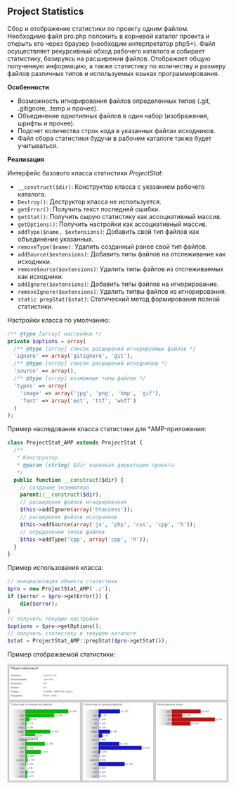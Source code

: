 ## Project Statistics

Сбор и отображение статистики по проекту одним файлом. Необходимо файл pro.php положить в корневой каталог проекта и открыть его через браузер (необходим интерпретатор php5+). Файл осуществляет рекурсивный обход рабочего каталога и собирает статистику, базируясь на расширении файлов. Отображает общую полученную информацию, а также статистику по количеству и размеру файлов различных типов и используемых языках программирования.

**Особенности**

+ Возможность игнорирования файлов определенных типов (.git, .gitignore, .temp и прочее).
+ Объединение однотипных файлов в один набор (изображения, шрифты и прочее).
+ Подсчет количества строк кода в указанных файлах исходников.
+ Файл сбора статистики будучи в рабочем каталоге также будет учитываться.

**Реализация**

Интерфейс базового класса статистики _ProjectStat_:
+ `__construct($dir)`: Конструктор класса с указанием рабочего каталога.
+ `Destroy()`: Деструктор класса не используется.
+ `getError()`: Получить текст последней ошибки.
+ `getStat()`: Получить сырую статистику как ассоциативный массив.
+ `getOptions()`: Получить настройки как ассоциативный массив.
+ `addType($name, $extensions)`: Добавить свой тип файлов как объединение указанных.
+ `removeType($name)`: Удалить созданный ранее свой тип файлов.
+ `addSource($extensions)`: Добавить типы файлов на отслеживание как исходники.
+ `removeSource($extensions)`: Удалить типы файлов из отслеживаемых как исходники.
+ `addIgnore($extensions)`: Добавить типы файлов на игнорирование.
+ `removeIgnore($extensions)`: Удалить типвы файлов из игнорирования.
+ `static prepStat($stat)`: Статический метод формирования полной статистики.

Настройки класса по умолчанию:
```php
/** @type [array] настройки */
private $options = array(
  /** @type [array] список расширений игнорируемых файлов */
  'ignore' => array('gitignore', 'git'),
  /** @type [array] список расширений исходников */
  'source' => array(),
  /** @type [array] возможные типы файлов */
  'types' => array(
    'image' => array('jpg', 'png', 'bmp', 'gif'),
    'font' => array('eot', 'ttf', 'woff')
  )
);
```

Пример наследования класса статистики для *AMP-приложения:
```php
class ProjectStat_AMP extends ProjectStat {
  /**
   * Конструктор
   * @param [string] $dir корневая директория проекта
   */
  public function __construct($dir) {
    // создание экземпляра
    parent::__construct($dir);
    // расширения файлов игнорирования
    $this->addIgnore(array('htaccess'));
    // расширения файлов исходников
    $this->addSource(array('js', 'php', 'css', 'cpp', 'h'));
    // определение типов файлов
    $this->addType('cpp', array('cpp', 'h'));
  }
}
```

Пример использования класса:
```php
// инициализация объекта статистики
$pro = new ProjectStat_AMP('./');
if ($error = $pro->getError()) {
    die($error);
}
// получить текущие настройки
$options = $pro->getOptions();
// получить статистику в текущем каталоге
$stat = ProjectStat_AMP::prepStat($pro->getStat());
```

Пример отображаемой статистики:

![Preview](example.png)
